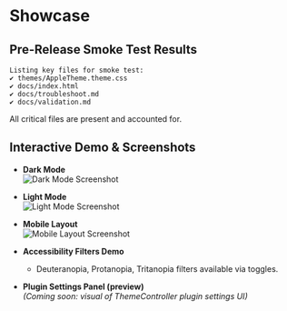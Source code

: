# Showcase

## Pre-Release Smoke Test Results

```
Listing key files for smoke test:
✔ themes/AppleTheme.theme.css
✔ docs/index.html
✔ docs/troubleshoot.md
✔ docs/validation.md
```

All critical files are present and accounted for.

## Interactive Demo & Screenshots

- **Dark Mode**  
  ![Dark Mode Screenshot](docs/screenshot.png)

- **Light Mode**  
  ![Light Mode Screenshot](docs/screenshot-light.png)

- **Mobile Layout**  
  ![Mobile Layout Screenshot](docs/screenshot-mobile.png)

- **Accessibility Filters Demo**  
  - Deuteranopia, Protanopia, Tritanopia filters available via toggles.

- **Plugin Settings Panel (preview)**  
  *(Coming soon: visual of ThemeController plugin settings UI)*

